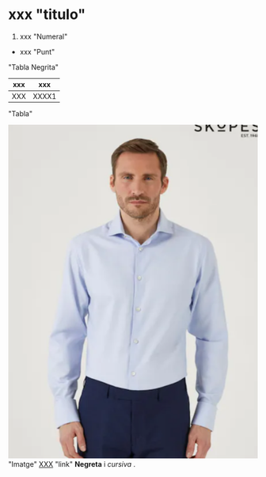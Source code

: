 # xxx "titulo"
1. xxx "Numeral"
* xxx "Punt"

"Tabla Negrita"

|xxx|xxx|
|----|----| 
|XXX|XXXX1|

"Tabla"

![xxx](abcd.png) "Imatge"
[XXX](https://) "link"
**Negreta** i *cursiva*
.
